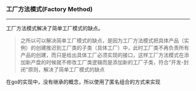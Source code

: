 ### 工厂方法模式(Factory Method)
***
工厂方法模式解决了简单工厂模式的缺点。

>之所以可以解决简单工厂模式的缺点，是因为工厂方法模式把具体产品（实例）的创建推迟到工厂类的子类（具体工厂）中，此时工厂类不再负责所有产品的创建，而只是给出具体工厂必须实现的接口，这样工厂方法模式在添加新产盘的时候就不修改工厂类逻辑而是添加新的工厂子类，符合"开发-封闭"原则，解决了简单工厂模式的缺点

在go的实现中，没有继承的概念，所以使用了匿名组合的方式来实现